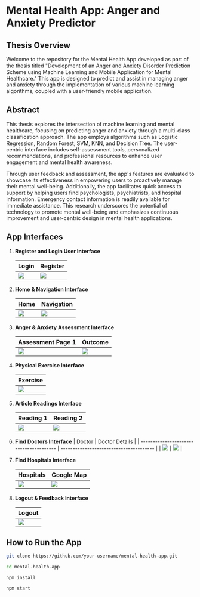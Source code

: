 # Mental Health App: Anger and Anxiety Predictor

## Thesis Overview

Welcome to the repository for the Mental Health App developed as part of the thesis titled "Development of an Anger and Anxiety Disorder Prediction Scheme using Machine Learning and Mobile Application for Mental Healthcare." This app is designed to predict and assist in managing anger and anxiety through the implementation of various machine learning algorithms, coupled with a user-friendly mobile application.

## Abstract

This thesis explores the intersection of machine learning and mental healthcare, focusing on predicting anger and anxiety through a multi-class classification approach. The app employs algorithms such as Logistic Regression, Random Forest, SVM, KNN, and Decision Tree. The user-centric interface includes self-assessment tools, personalized recommendations, and professional resources to enhance user engagement and mental health awareness.

Through user feedback and assessment, the app's features are evaluated to showcase its effectiveness in empowering users to proactively manage their mental well-being. Additionally, the app facilitates quick access to support by helping users find psychologists, psychiatrists, and hospital information. Emergency contact information is readily available for immediate assistance. This research underscores the potential of technology to promote mental well-being and emphasizes continuous improvement and user-centric design in mental health applications.

## App Interfaces

1. **Register and Login User Interface**

   | Login                                                      | Register                                                      |
   | ---------------------------------------------------------- | ------------------------------------------------------------- |
   | <img src="screenshots/login.png" style="max-width:200px"> | <img src="screenshots/register.png" style="max-width:200px"> |

2. **Home & Navigation Interface**

   | Home                                                      | Navigation                                                      |
   | --------------------------------------------------------- | --------------------------------------------------------------- |
   | <img src="screenshots/home.png" style="max-width:200px"> | <img src="screenshots/navigation.png" style="max-width:200px"> |

3. **Anger & Anxiety Assessment Interface**

   | Assessment Page 1                                               | Outcome                                                       |
   | --------------------------------------------------------------- | ------------------------------------------------------------- |
   | <img src="screenshots/assessment.png" style="max-width:200px"> | <img src="screenshots/result-1.png" style="max-width:200px"> |

4. **Physical Exercise Interface**

   | Exercise                                                      |
   | ------------------------------------------------------------- |
   | <img src="screenshots/exercise.png" style="max-width:200px"> |

5. **Article Readings Interface**

   | Reading 1                                                     | Reading 2                                                       |
   | ------------------------------------------------------------- | --------------------------------------------------------------- |
   | <img src="screenshots/readings.png" style="max-width:200px"> | <img src="screenshots/readings-2.png" style="max-width:200px"> |

6. **Find Doctors Interface**
   | Doctor | Doctor Details |
   | --------------------------------------- | --------------------------------------- |
   | <img src="screenshots/doctors.png" style="max-width:200px"> | <img src="screenshots/doctor-details.png" style="max-width:200px"> |

7. **Find Hospitals Interface**

   | Hospitals                                                      | Google Map                                                             |
   | -------------------------------------------------------------- | ---------------------------------------------------------------------- |
   | <img src="screenshots/hospitals.png" style="max-width:200px"> | <img src="screenshots/hospital-location.png" style="max-width:200px"> |

8. **Logout & Feedback Interface**

   | Logout                                                      |
   | ----------------------------------------------------------- |
   | <img src="screenshots/logout.png" style="max-width:200px"> |

## How to Run the App

```bash
git clone https://github.com/your-username/mental-health-app.git

cd mental-health-app

npm install

npm start

```
